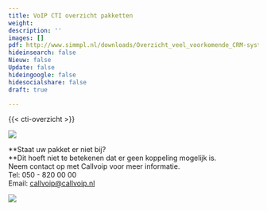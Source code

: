 ```yaml
---
title: VoIP CTI overzicht pakketten
weight: 
description: ''
images: []
pdf: http://www.simmpl.nl/downloads/Overzicht_veel_voorkomende_CRM-systemen.pdf
hideinsearch: false
Nieuw: false
Update: false
hideingoogle: false
hidesocialshare: false
draft: true

---
```

{{< cti-overzicht >}}

![](https://res.cloudinary.com/callvoip/image/upload/v1566291763/voipcti-pakket-3_ybuev3.png)

**Staat uw pakket er niet bij?  
**Dit hoeft niet te betekenen dat er geen koppeling mogelijk is.  
Neem contact op met Callvoip voor meer informatie.  
Tel: 050 - 820 00 00  
Email: callvoip@callvoip.nl

![](https://res.cloudinary.com/callvoip/image/upload/v1575383866/Screenshot_1_fqqzkq.png)